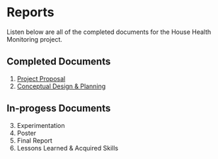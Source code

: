 Reports
=========================

Listen below are all of the completed documents for the House Health Monitoring project.

## Completed Documents
1. [Project Proposal](https://github.com/jacksonrwoodard/HouseHealthMonitoring/blob/main/Reports/Project%20Proposal/Project%20Proposal%20V2.pdf)
2. [Conceptual Design & Planning](https://github.com/jacksonrwoodard/HouseHealthMonitoring/blob/main/Reports/Conceptual%20Design%20%26%20Planning/Conceptual%20Design%20Final.pdf)
   
## In-progess Documents
3. Experimentation
4. Poster
5. Final Report
6. Lessons Learned & Acquired Skills
